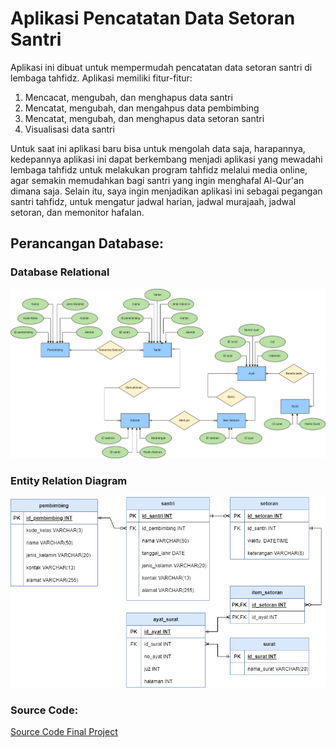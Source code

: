 # Aplikasi Pencatatan Data Setoran Santri
Aplikasi ini dibuat untuk mempermudah pencatatan data setoran santri di lembaga tahfidz. Aplikasi memiliki fitur-fitur:
1. Mencacat, mengubah, dan menghapus data santri
2. Mencatat, mengubah, dan mengahpus data pembimbing
3. Mencatat, mengubah, dan menghapus data setoran santri
4. Visualisasi data santri

Untuk saat ini aplikasi baru bisa untuk mengolah data saja, harapannya, kedepannya aplikasi ini dapat berkembang menjadi aplikasi yang mewadahi lembaga tahfidz untuk melakukan program tahfidz melalui media online, agar semakin memudahkan bagi santri yang ingin menghafal Al-Qur'an dimana saja.
Selain itu, saya ingin menjadikan aplikasi ini sebagai pegangan santri tahfidz, untuk mengatur jadwal harian, jadwal murajaah, jadwal setoran, dan memonitor hafalan.

## Perancangan Database:
### Database Relational
![Database Relational](relasi.drawio.png)

### Entity Relation Diagram
![ERD](erd.drawio.png)

### Source Code:
[Source Code Final Project](https://github.com/nentinur/final-project)
